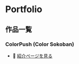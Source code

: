 # Portfolio


## 作品一覧

### ColorPush (Color Sokoban)
- 📄 [紹介ページを見る](https://github.com/Hez618/ColorPush)
